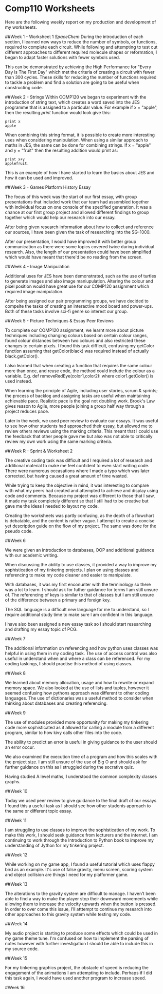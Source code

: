 # Comp110 Worksheets
Here are the following weekly report on my production and development of my worksheets.

##Week 1 - Worksheet 1 _SpaceChem_
During the introduction of each section, I learned new ways to reduce the number of symbols, or functions, required to complete each circuit. While following and attempting to test out different approaches to different required molecule shapes or reformation, I began to adapt faster solutions with fewer symbols used.

This can be demonstrated by achieving the High Performance for "Every Day Is The First Day" which met the criteria of creating a circuit with fewer than 300 cycles. These skills for reducing the number of functions required to tackle a problem and find a solution are going to be useful when constructing code.

##Week 2 - Strings
Within COMP120 we began to experiment with the introduction of string text, which creates a word saved into the JES programme that is assigned to a particular value. For example if x = "apple", then the resulting _print_ function would look give this: 
```
print x  
apple
```
When combining this string format, it is possible to create more interesting uses when considering manipulation. When using a similar approach to maths in JES, the same can be done for combining strings. If x = "apple" and y = "fruit" then the resulting addition would print as:
```
print x+y  
applefruit.
```
This is an example of how I have started to learn the basics about JES and how it can be used and improved.

##Week 3 - Games Platform History Essay

The focus of this week was the start of our first essay, with group presentations that included work that our team had assembled together with individual focus on one console of the specified generation. It was a chance at our first group project and allowed different findings to group together which would help our research into our essay.

After being given research information about how to collect and reference our sources, I have been given the task of researching into the SG-1000.

After our presentation, I would have improved it with better group communication as there were some topics covered twice during individual research. Also, the length of our presentation could have been simplified which would have meant that there'd be no reading from the screen.

##Week 4 - Image Manipulation

Additional uses for JES have been demonstrated, such as the use of turtles to generate images and also image maniupulation. Altering the colour and pixel position would have great use for our COMP120 assignment which required image manipulation.

After being assigned our pair programming groups, we have decided to compelte the tasks of creating an interactive mood board and power-ups. Both of these tasks involve sci-fi genre so interest our group.

##Week 5 - Picture Techniques & Essay Peer Reviews

To complete our COMP120 assignment, we learnt more about picture techniques including changing colours based on certain colour ranges, found colour distances between two colours and also restricted these changes to certain pixels. I found this task difficult, confusing my getColor function assuming that getColor(black) was required instead of actually black.getColor().

I also learned that when creating a function that requires the same colour more than once, and reuse code, the method could include the colour as a variable. E.g. def removeRedEye(color1,color2): where color1.getColor() is used instead.

When learning the principle of Agile, including user stories, scrum & sprints; the process of backlog and assigning tasks are useful when maintaining achievable pace. Realistic pace is the goal not doubling work. Brook's Law gives reason to Agile, more people joining a group half way through a project reduces pace.

Later in the week, we used peer review to evaluate our essays. It was useful to see how other students had approached their essay, but allowed me to review others reviews using the marking criteria. This meant that I could use the feedback that other people gave me but also was not able to critically review my own work using the same marking criteria.

##Week R - Sprint & Worksheet 2

The creative coding task was difficult and I required a lot of research and additional material to make me feel confident to even start writing code. There were numerous occasations where I made a typo which was later corrected, but having caused a great amount of time wasted.

While trying to keep the objective in mind, it was interesting to compare with what my peers had created and attempted to achieve and display using code and comments. Because my project was different to those that I saw, it made my task completely different so that I still had to be creative but gave me the ideas I needed to layout my code.

Creating the worksheets was partly confusing, as the depth of a flowchart is debatable, and the content is rather vague. I attempt to create a concise yet description guide on the flow of my project. The same was done for the pseudo code.

##Week 6

We were given an introduction to databases, OOP and additional guidance with our academic writing.

When discussing the ability to use classes, it provided a way to improve my sophistication of my tinkering projects. I plan on using classes and referencing to make my code cleaner and easier to manipulate.

With databases, it was my first enconunter with the terminology so there was a lot to learn. I should ask for futher guidance for terms I am still unsure of. The referencing of keys is similar to that of classes but I am still unsure of the difference between a primary and foreign key.

The SQL language is a difficult new language for me to understand, so I require additional study time to make sure I am confident in this language.

I have also been assigned a new essay task so I should start researching and drafting my essay topic of PCG.

##Week 7

The additional information on referencing and how python uses classes was helpful in using them in my coding task. The use of access control was also useful in understand when and where a class can be referenced. For my coding taskings, I should practise this method of using classes.

##Week 8

We learned about memory allocation, usage and how to rewrite or expand memory space. We also looked at the use of lists and tuples, however it seemed confusing how pythons approach was different to other coding languages. The use of dictionaries was a useful method to consider when thinking about databases and creating referencing.

##Week 9

The use of modules provided more opportunity for making my tinkering code more sophisticated as it allowed for calling a module from a different program, similar to how kivy calls other files into the code.

The ability to predict an error is useful in giving guidance to the user should an error occur.

We also examined the execution time of a program and how this scales with the project size. I am still unsure of the use of Big O and should ask for further guidance on this as I struggled during the socrative quiz.

Having studied A level maths, I understood the common complexity classes graphs.

##Week 10

Today we used peer review to give guidance to the final draft of our essays. I found this a useful task as I should see how other students approach to the same or different topic essay.

##Week 11

I am struggling to use classes to improve the sophistication of my work. To make this work, I should seek guidance from lecturers and the internet. I am continuing to work through the Introduction to Python book to improve my understanding of Jython for my tinkering project.

##Week 12

While working on my game app, I found a useful tutorial which uses flappy bird as an example. It's use of false gravity, menu screen, scoring system and object collision are things I need for my platformer game.

##Week 13

The alterations to the gravity system are difficult to manage. I haven't been able to find a way to make the player stop their downward movements while allowing them to increase the velocity upwards when the button is pressed. In order to over come this issue, I'll atttempt to continue my research into other approaches to this gravity system while testing my code.

##Week 14

My audio project is starting to produce some effects which could be used in my game theme tune. I'm confused on how to implement the parsing of notes however with further investigation I should be able to include this in my source code.

##Week 15

For my tinkering graphics project, the obstacle of speed is reducing the engagement of the animations I am attempting to include. Perhaps if I did this task again, I would have used another program to increase speed.

#Week 16

